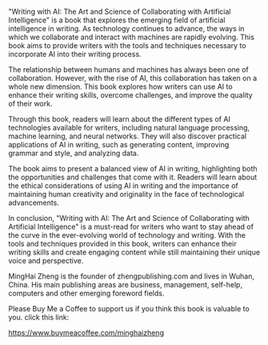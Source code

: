 
"Writing with AI: The Art and Science of Collaborating with Artificial Intelligence" is a book that explores the emerging field of artificial intelligence in writing. As technology continues to advance, the ways in which we collaborate and interact with machines are rapidly evolving. This book aims to provide writers with the tools and techniques necessary to incorporate AI into their writing process.

The relationship between humans and machines has always been one of collaboration. However, with the rise of AI, this collaboration has taken on a whole new dimension. This book explores how writers can use AI to enhance their writing skills, overcome challenges, and improve the quality of their work.

Through this book, readers will learn about the different types of AI technologies available for writers, including natural language processing, machine learning, and neural networks. They will also discover practical applications of AI in writing, such as generating content, improving grammar and style, and analyzing data.

The book aims to present a balanced view of AI in writing, highlighting both the opportunities and challenges that come with it. Readers will learn about the ethical considerations of using AI in writing and the importance of maintaining human creativity and originality in the face of technological advancements.

In conclusion, "Writing with AI: The Art and Science of Collaborating with Artificial Intelligence" is a must-read for writers who want to stay ahead of the curve in the ever-evolving world of technology and writing. With the tools and techniques provided in this book, writers can enhance their writing skills and create engaging content while still maintaining their unique voice and perspective.

MingHai Zheng is the founder of zhengpublishing.com and lives in Wuhan, China. His main publishing areas are business, management, self-help, computers and other emerging foreword fields.

Please Buy Me a Coffee to support us if you think this book is valuable to you. click this link:

https://www.buymeacoffee.com/minghaizheng
